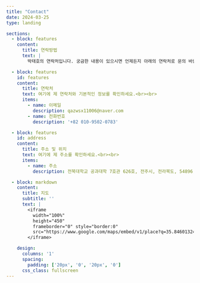 ```yaml
---
title: "Contact"
date: 2024-03-25
type: landing

sections:
  - block: features
    content:
      title: 연락방법
      text: |
        박태호의 연락처입니다. 궁금한 내용이 있으시면 언제든지 아래의 연락처로 문의 바랍니다.

  - block: features
    id: features
    content:
      title: 연락처
      text: 여기에 제 연락처와 기본적인 정보를 확인하세요.<br><br>
      items:
        - name: 이메일
          description: qazwsx11006@naver.com
        - name: 전화번호
          description: '+82 010-9502-0783'

  - block: features
    id: address
    content:
      title: 주소 및 위치
      text: 여기에 제 주소를 확인하세요.<br><br>
      items:
        - name: 주소
          description: 전북대학교 공과대학 7호관 626호, 전주시, 전라북도, 54896, 대한민국

  - block: markdown
    content:
      title: 지도
      subtitle: ''
      text: |
        <iframe
          width="100%"
          height="450"
          frameborder="0" style="border:0"
          src="https://www.google.com/maps/embed/v1/place?q=35.84601324617979,127.13444961966684&key=AIzaSyCZRr8cQHz4SseG0buJIqACNMeYImJY0U0" allowfullscreen>
        </iframe>

    design:
      columns: '1'
      spacing:
        padding: ['20px', '0', '20px', '0']
      css_class: fullscreen
---
```

